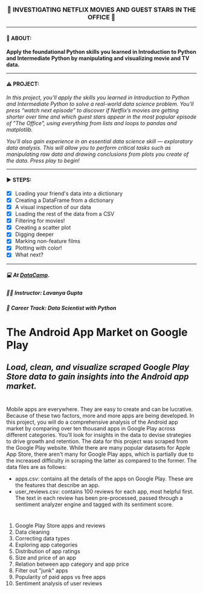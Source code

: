 <h3 align="center"> 
  🚧 INVESTIGATING NETFLIX MOVIES AND GUEST STARS IN THE OFFICE 🚧
</h3>

---
#### 📢 ABOUT:
**Apply the foundational Python skills you learned in Introduction to Python and Intermediate Python by manipulating and visualizing movie and TV data.**

---
#### ⚠️ PROJECT:
*In this project, you’ll apply the skills you learned in Introduction to Python and Intermediate Python to solve a real-world data science problem. You’ll press “watch next episode” to discover if Netflix’s movies are getting shorter over time and which guest stars appear in the most popular episode of "The Office", using everything from lists and loops to pandas and matplotlib.*

*You’ll also gain experience in an essential data science skill — exploratory data analysis. This will allow you to perform critical tasks such as manipulating raw data and drawing conclusions from plots you create of the data. Press play to begin!*

---
#### ▶️ STEPS:
- [x] Loading your friend's data into a dictionary
- [x] Creating a DataFrame from a dictionary
- [x] A visual inspection of our data
- [x] Loading the rest of the data from a CSV
- [x] Filtering for movies!
- [x] Creating a scatter plot
- [x] Digging deeper
- [x] Marking non-feature films
- [x] Plotting with color!
- [x] What next?

---
##### 💻 At <a href="https://www.datacamp.com" target="_blank">DataCamp</a>.
##### 🧑‍🏫 **Instructor**: Lavanya Gupta
##### 📖 **Career Track**: Data Scientist with Python

# **The Android App Market on Google Play**

## *Load, clean, and visualize scraped Google Play Store data to gain insights into the Android app market.*

#
Mobile apps are everywhere. They are easy to create and can be lucrative. Because of these two factors, more and more apps are being developed. In this project, you will do a comprehensive analysis of the Android app market by comparing over ten thousand apps in Google Play across different categories. You'll look for insights in the data to devise strategies to drive growth and retention. The data for this project was scraped from the Google Play website. While there are many popular datasets for Apple App Store, there aren't many for Google Play apps, which is partially due to the increased difficulty in scraping the latter as compared to the former. The data files are as follows:

- apps.csv: contains all the details of the apps on Google Play. These are the features that describe an app.
- user_reviews.csv: contains 100 reviews for each app, most helpful first. The text in each review has been pre-processed, passed through a sentiment analyzer engine and tagged with its sentiment score.

#
1. Google Play Store apps and reviews
2. Data cleaning
3. Correcting data types
4. Exploring app categories
5. Distribution of app ratings
6. Size and price of an app
7. Relation between app category and app price
8. Filter out "junk" apps
9. Popularity of paid apps vs free apps
10. Sentiment analysis of user reviews

